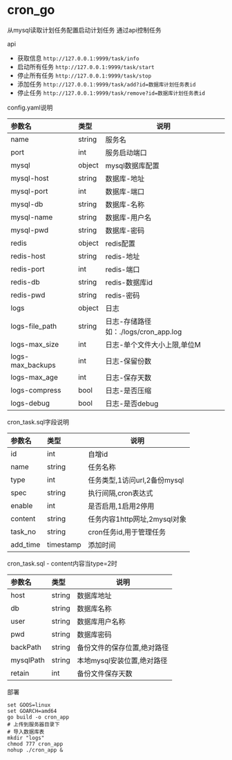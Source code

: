 # cron_go

从mysql读取计划任务配置启动计划任务 通过api控制任务

api

- 获取信息 `http://127.0.0.1:9999/task/info`
- 启动所有任务 `http://127.0.0.1:9999/task/start`
- 停止所有任务 `http://127.0.0.1:9999/task/stop`
- 添加任务 `http://127.0.0.1:9999/task/add?id=数据库计划任务表id`
- 停止任务 `http://127.0.0.1:9999/task/remove?id=数据库计划任务表id`

config.yaml说明

|参数名|类型|说明|
|:---- |:----- |----- |
|name |string |服务名 |
|port |int |服务启动端口 |
|mysql |object |mysql数据库配置 |
|mysql-host |string |数据库-地址 |
|mysql-port |int |数据库-端口 |
|mysql-db |string |数据库-名称 |
|mysql-name |string |数据库-用户名 |
|mysql-pwd |string |数据库-密码 |
|redis |object |redis配置 |
|redis-host |string |redis-地址 |
|redis-port |int |redis-端口 |
|redis-db |string |redis-数据库id |
|redis-pwd |string |redis-密码 |
|logs |object |日志 |
|logs-file_path |string |日志-存储路径如：./logs/cron_app.log |
|logs-max_size |int |日志-单个文件大小上限,单位M |
|logs-max_backups |int |日志-保留份数 |
|logs-max_age |int |日志-保存天数 |
|logs-compress |bool |日志-是否压缩 |
|logs-debug |bool |日志-是否debug |

cron_task.sql字段说明

|参数名|类型|说明|
|:---- |:----- |----- |
|id |int |自增id |
|name |string |任务名称 |
|type |int |任务类型,1访问url,2备份mysql |
|spec |string |执行间隔,cron表达式 |
|enable |int |是否启用,1启用2停用 |
|content |string |任务内容1http网址,2mysql对象 |
|task_no |string |cron任务id,用于管理任务 |
|add_time |timestamp |添加时间 |

cron_task.sql - content内容当type=2时

|参数名|类型|说明|
|:---- |:----- |----- |
|host |string |数据库地址 |
|db |string |数据库名称 |
|user |string |数据库用户名称 |
|pwd |string |数据库密码 |
|backPath |string |备份文件的保存位置,绝对路径 |
|mysqlPath |string |本地mysql安装位置,绝对路径 |
|retain |int |备份文件保存天数 |

部署

```shell
set GOOS=linux
set GOARCH=amd64
go build -o cron_app
# 上传到服务器目录下
# 导入数据库表
mkdir "logs"
chmod 777 cron_app
nohup ./cron_app &
```
